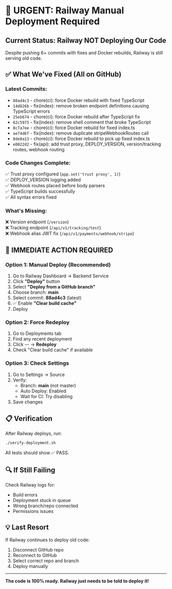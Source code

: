 # 🔴 URGENT: Railway Manual Deployment Required

## Current Status: Railway NOT Deploying Our Code

Despite pushing 6+ commits with fixes and Docker rebuilds, Railway is still serving old code.

## ✅ What We've Fixed (All on GitHub)

### Latest Commits:
- `88ad4c3` - chore(ci): force Docker rebuild with fixed TypeScript
- `14d826b` - fix(index): remove broken endpoint definitions causing TypeScript errors
- `25eb674` - chore(ci): force Docker rebuild after TypeScript fix
- `62c5975` - fix(index): remove shell comment that broke TypeScript
- `8c7a7ee` - chore(ci): force Docker rebuild for fixed index.ts
- `ae74d6f` - fix(index): remove duplicate stripeWebhookRoutes call
- `8de0a13` - chore(ci): force Docker rebuild to pick up fixed index.ts
- `e0822d2` - fix(api): add trust proxy, DEPLOY_VERSION, version/tracking routes, webhook routing

### Code Changes Complete:
✅ Trust proxy configured (`app.set('trust proxy', 1)`)  
✅ DEPLOY_VERSION logging added  
✅ Webhook routes placed before body parsers  
✅ TypeScript builds successfully  
✅ All syntax errors fixed  

### What's Missing:
❌ Version endpoint (`/version`)  
❌ Tracking endpoint (`/api/v1/tracking/test`)  
❌ Webhook alias JWT fix (`/api/v1/payments/webhook/stripe`)  

## 🚨 IMMEDIATE ACTION REQUIRED

### Option 1: Manual Deploy (Recommended)
1. Go to Railway Dashboard → Backend Service
2. Click **"Deploy"** button
3. Select **"Deploy from a GitHub branch"**
4. Choose branch: **main**
5. Select commit: **88ad4c3** (latest)
6. ✅ Enable **"Clear build cache"**
7. Deploy

### Option 2: Force Redeploy
1. Go to Deployments tab
2. Find any recent deployment
3. Click **⋯** → **Redeploy**
4. Check "Clear build cache" if available

### Option 3: Check Settings
1. Go to Settings → Source
2. Verify:
   - Branch: **main** (not master)
   - Auto Deploy: Enabled
   - Wait for CI: Try disabling
3. Save changes

## 📋 Verification

After Railway deploys, run:
```bash
./verify-deployment.sh
```

All tests should show ✅ PASS.

## 🔍 If Still Failing

Check Railway logs for:
- Build errors
- Deployment stuck in queue
- Wrong branch/repo connected
- Permissions issues

## 💡 Last Resort

If Railway continues to deploy old code:
1. Disconnect GitHub repo
2. Reconnect to GitHub
3. Select correct repo and branch
4. Deploy manually

---

**The code is 100% ready. Railway just needs to be told to deploy it!**

